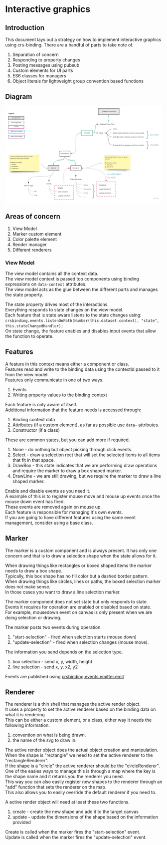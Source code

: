 # Interactive graphics

## Introduction

This document lays out a strategy on how to implement interactive graphics using crs-binding.
There are a handful of parts to take note of.

1. Separation of concern
1. Responding to property changes
1. Posting messages using pubsub
1. Custom elements for UI parts
1. ES6 classes for managers
1. Object literals for lightweight group convention based functions

## Diagram

![diagram](https://github.com/caperaven/crs-binding-documentation/blob/master/strategies/images/interactive-graphics.jpg)

## Areas of concern

1. View Model
1. Marker custom element
1. Color palette element
1. Render manager
1. Different renderers

### View Model

The view model contains all the context data.   
The view model context is passed too components using binding expressions on `data-context` attributes.  
The view model acts as the glue between the different parts and manages the state property.

The state property drives most of the interactions.  
Everything responds to state changes on the view model.  
Each feature that is state aware listens to the state changes using: 
`crsbinding.events.listenOnPath(Number(this.dataset.context), "state", this.stateChangedHandler);`  
On state change, the feature enables and disables input events that allow the function to operate.

## Features

A feature in this context means either a component or class.  
Features read and write to the binding data using the contextId passed to it from the view model.  
Features only communicate in one of two ways.

1. Events
1. Writing property values to the binding context

Each feature is only aware of itself.  
Additional information that the feature needs is accessed through:

1. Binding context data
1. Attributes (if a custom element), as far as possible use `data-` attributes.
1. Constructor (if a class)

These are common states, but you can add more if required.

1. None - do nothing but object picking through click events.
1. Select - draw a selection rect that will set the selected items to all items that fit in that space.
1. DrawBox - this state indicates that we are performing draw operations and require the marker to draw a box shaped marker.
1. DrawLine - we are still drawing, but we require the marker to draw a line shaped marker. 

Enable and disable events as you need it.  
A example of this is to register mouse move and mouse up events once the mouse down event has fired.  
These events are removed again on mouse up.  
Each feature is responsible for managing it's own events.  
If you are going to have different features using the same event management, consider using a base class.

## Marker

The marker is a custom component and is always present.
It has only one concern and that is to draw a selection shape when the state allows for it.

When drawing things like rectangles or boxed shaped items the marker needs to draw a box shape.  
Typically, this box shape has no fill color but a dashed border pattern.  
When drawing things like circles, lines or paths, the boxed selection marker does not make sense.  
In those cases you want to draw a line selection marker.

The marker component does not set state but only responds to state.  
Events it requires for operation are enabled or disabled based on state.  
For example, mousedown event on canvas is only present when we are doing selection or drawing.

The marker posts two events during operation.

1. "start-selection"    - fired when selection starts (mouse down)
1. "update-selection"   - fired when selection changes (mouse move).

The information you send depends on the selection type.  

1. box selection - send x, y, width, height
1. line selection - send x, y, x2, y2

Events are published using <a href="https://github.com/caperaven/crs-binding-documentation/blob/master/7.event-aggregation.md">crsbinding.events.emitter.emit</a>

## Renderer

The renderer is a thin shell that manages the active render object.  
It uses a property to set the active renderer based on the binding data on what it is rendering.  
This can be either a custom element, or a class, either way it needs the following information.

1. convention on what is being drawn.
1. the name of the svg to draw in.

The active render object does the actual object creation and manipulation.
When the shape is "rectangle" we need to set the active renderer to the "rectangleRenderer".  
If the shape is a "circle" the active renderer should be the "circleRenderer".  
One of the easies ways to manage this is through a map where the key is the shape name and it returns you the renderer you need.  
This way you can also easily register new shapes to the renderer through an "add" function that sets the renderer on the map.  
This also allows you to easily override the default renderer if you need to.

A active render object will need at least these two functions.

1. create   - create the new shape and add it to the target canvas
1. update   - update the dimensions of the shape based on the information provided

Create is called when the marker fires the "start-selection" event.  
Update is called when the marker fires the "update-selection" event.

